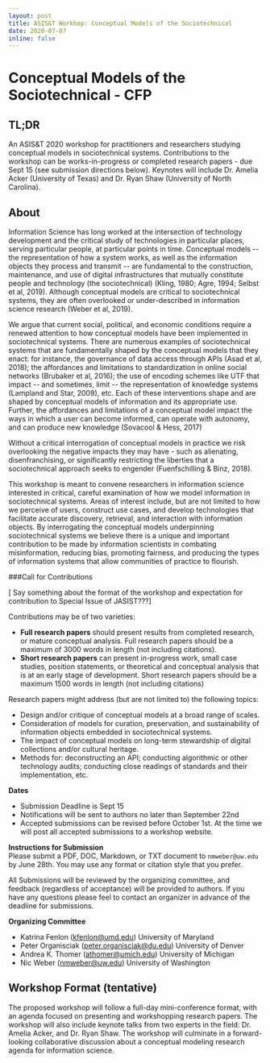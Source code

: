 ```yaml
---
layout: post
title: ASIS&T Workhop: Conceptual Models of the Sociotechnical
date: 2020-07-07
inline: false
---
```


# Conceptual Models of the Sociotechnical - CFP

## TL;DR
An ASIS&T 2020 workshop for practitioners and researchers studying conceptual models in sociotechnical systems. Contributions to the workshop can be works-in-progress or completed research papers - due Sept 15 (see submission directions below). Keynotes will include Dr. Amelia Acker (University of Texas) and Dr. Ryan Shaw (University of North Carolina). 

## About
Information Science has long worked at the intersection of technology development and the critical study of technologies in particular places, serving particular people, at particular points in time. Conceptual models -- the representation of how a system works, as well as the information objects they process and transmit -- are fundamental to the construction, maintenance, and use of digital infrastructures that mutually constitute people and technology (the sociotechnical) (Kling, 1980; Agre, 1994; Selbst et al, 2019). Although conceptual models are critical to sociotechnical systems, they are often overlooked or under-described in information science research (Weber et al, 2019). 

We argue that current social, political, and economic conditions require a renewed attention to how conceptual models have been implemented in sociotechnical systems. There are numerous examples of sociotechnical systems that are fundamentally shaped by the conceptual models that they enact: for instance, the governance of data access through APIs (Asad et al, 2018); the affordances and limitations to standardization in online social networks (Brubaker et al, 2016); the use of encoding schemes like UTF that impact -- and sometimes, limit -- the representation of knowledge systems (Lampland and Star, 2009), etc. Each of these interventions shape and are shaped by conceptual models of information and its appropriate use. Further, the affordances and limitations of a conceptual model impact the ways in which a user can become informed, can operate with autonomy, and can produce new knowledge (Sovacool & Hess, 2017) 

Without a critical interrogation of conceptual models in practice we risk overlooking the negative impacts they may have - such as alienating, disenfranchising, or significantly restricting the liberties that a sociotechnical approach seeks to engender (Fuenfschilling & Binz, 2018). 

This workshop is meant to convene researchers in information science interested in critical, careful examination of how we model information in sociotechnical systems. Areas of interest include, but are not limited to how we perceive of users, construct use cases, and develop technologies that facilitate accurate discovery, retrieval, and interaction with information objects. By interrogating the conceptual models underpinning sociotechnical systems we believe there is a unique and important contribution to be made by information scientists in combating misinformation, reducing bias, promoting fairness, and producing the types of information systems that allow communities of practice to flourish. 

###Call for Contributions

[ Say something about the format of the workshop and expectation for contribution to Special Issue of JASIST???]

Contributions may be of two varieties:

- **Full research papers** should present results from completed research, or mature conceptual analysis. Full research papers should be a maximum of 3000 words in length (not including citations).
- **Short research papers** can present in-progress work, small case studies, position statements, or theoretical and conceptual analysis that is at an early stage of development. Short research papers should be a maximum 1500 words in length (not including citations)

Research papers might address (but are not limited to) the following topics: 
- Design and/or critique of conceptual models at a broad range of scales.
- Consideration of models for curation, preservation, and sustainability of information objects embedded in sociotechnical systems. 
- The impact of conceptual models on long-term stewardship of digital collections and/or cultural heritage.
- Methods for: deconstructing an API; conducting algorithmic or other technology audits; conducting close readings of standards and their implementation, etc.    

**Dates**          
- Submission Deadline is Sept 15 
- Notifications will be sent to authors no later than September 22nd
- Accepted submissions can be revised before October 1st. At the time we will post all accepted submissions to a workshop website.

**Instructions for Submission**            
Please submit a PDF, DOC, Markdown, or TXT document to `nmweber@uw.edu` by June 28th. You may use any format or citation style that you prefer. 

All Submissions will be reviewed by the organizing committee, and feedback (regardless of acceptance) will be provided to authors. If you have any questions please feel to contact an organizer in advance of the deadline for submissions. 
<br>

**Organizing Committee**            
- Katrina Fenlon (kfenlon@umd.edu) University of Maryland
- Peter Organisciak (peter.organisciak@du.edu) University of Denver
- Andrea K. Thomer (athomer@umich.edu) University of Michigan
- Nic Weber (nmweber@uw.edu) University of Washington

## Workshop Format (tentative)
The proposed workshop will follow a full-day mini-conference format, with an agenda focused on presenting and workshopping research papers. The workshop will also include keynote talks from two experts in the field: Dr. Amelia Acker, and Dr. Ryan Shaw. The workshop will culminate in a forward-looking collaborative discussion about a conceptual modeling research agenda for information science. 
